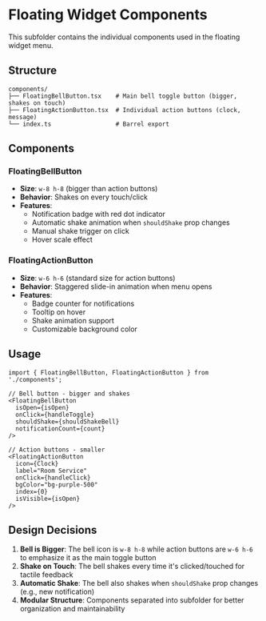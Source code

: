 # Floating Widget Components

This subfolder contains the individual components used in the floating widget menu.

## Structure

```
components/
├── FloatingBellButton.tsx    # Main bell toggle button (bigger, shakes on touch)
├── FloatingActionButton.tsx  # Individual action buttons (clock, message)
└── index.ts                  # Barrel export
```

## Components

### FloatingBellButton

- **Size**: `w-8 h-8` (bigger than action buttons)
- **Behavior**: Shakes on every touch/click
- **Features**:
  - Notification badge with red dot indicator
  - Automatic shake animation when `shouldShake` prop changes
  - Manual shake trigger on click
  - Hover scale effect

### FloatingActionButton

- **Size**: `w-6 h-6` (standard size for action buttons)
- **Behavior**: Staggered slide-in animation when menu opens
- **Features**:
  - Badge counter for notifications
  - Tooltip on hover
  - Shake animation support
  - Customizable background color

## Usage

```tsx
import { FloatingBellButton, FloatingActionButton } from './components';

// Bell button - bigger and shakes
<FloatingBellButton
  isOpen={isOpen}
  onClick={handleToggle}
  shouldShake={shouldShakeBell}
  notificationCount={count}
/>

// Action buttons - smaller
<FloatingActionButton
  icon={Clock}
  label="Room Service"
  onClick={handleClick}
  bgColor="bg-purple-500"
  index={0}
  isVisible={isOpen}
/>
```

## Design Decisions

1. **Bell is Bigger**: The bell icon is `w-8 h-8` while action buttons are `w-6 h-6` to emphasize it as the main toggle button
2. **Shake on Touch**: The bell shakes every time it's clicked/touched for tactile feedback
3. **Automatic Shake**: The bell also shakes when `shouldShake` prop changes (e.g., new notification)
4. **Modular Structure**: Components separated into subfolder for better organization and maintainability
